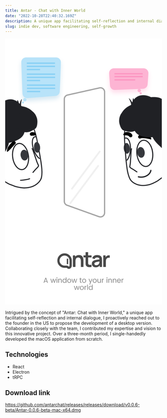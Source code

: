 ```yaml
---
title: Antar - Chat with Inner World
date: "2022-10-28T22:40:32.169Z"
description: A unique app facilitating self-reflection and internal dialogue.
slug: indie dev, software engineering, self-growth
---
```


![Antar](./0-intro.png)

Intrigued by the concept of "Antar: Chat with Inner World," a unique app facilitating self-reflection and internal dialogue, I proactively reached out to the founder in the US to propose the development of a desktop version. Collaborating closely with the team, I contributed my expertise and vision to this innovative project.
Over a three-month period, I single-handedly developed the macOS application from scratch. 

## Technologies
- React
- Electron
- tRPC

## Download link
https://github.com/antarchat/releases/releases/download/v0.0.6-beta/Antar-0.0.6-beta-mac-x64.dmg
